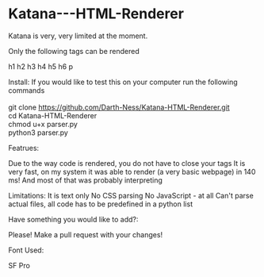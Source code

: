 # Katana---HTML-Renderer

Katana is very, very limited at the moment.

Only the following tags can be rendered

h1
h2
h3
h4
h5
h6
p

Install:
  If you would like to test this on your computer run the following commands<br>
    <br>git clone https://github.com/Darth-Ness/Katana-HTML-Renderer.git <br>
    cd Katana-HTML-Renderer<br>
    chmod u+x parser.py <br>
    python3 parser.py
  
Featrues:
  
  Due to the way code is rendered, you do not have to close your tags
  It is very fast, on my system it was able to render (a very basic webpage) in 140 ms! And most of that was probably interpreting
  
 Limitations:
  It is text only
  No CSS parsing
  No JavaScript - at all
  Can't parse actual files, all code has to be predefined in a python list
  
 Have something you would like to add?:
  
  Please! Make a pull request with your changes!
  
 Font Used:
  
  SF Pro
